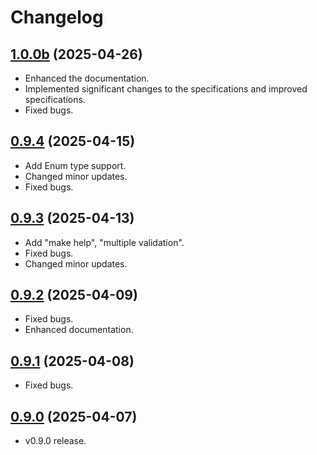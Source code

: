 # Changelog

## [1.0.0b](https://github.com/deer-hunt/evargs/releases/tag/v1.0.0b) (2025-04-26)

- Enhanced the documentation.
- Implemented significant changes to the specifications and improved specifications.
- Fixed bugs.

## [0.9.4](https://github.com/deer-hunt/evargs/releases/tag/v0.9.4) (2025-04-15)

- Add Enum type support.
- Changed minor updates.
- Fixed bugs.

## [0.9.3](https://github.com/deer-hunt/evargs/releases/tag/v0.9.3) (2025-04-13)

- Add "make help", "multiple validation".
- Fixed bugs.
- Changed minor updates.

## [0.9.2](https://github.com/deer-hunt/evargs/releases/tag/v0.9.2) (2025-04-09)

- Fixed bugs.
- Enhanced documentation.

## [0.9.1](https://github.com/deer-hunt/evargs/releases/tag/v0.9.1) (2025-04-08)

- Fixed bugs.

## [0.9.0](https://github.com/deer-hunt/evargs/releases/tag/v0.9.0) (2025-04-07)

- v0.9.0 release.
